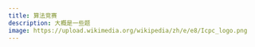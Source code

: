 ```yaml
---
title: 算法竞赛
description: 大概是一些题
image: https://upload.wikimedia.org/wikipedia/zh/e/e8/Icpc_logo.png
---
```

